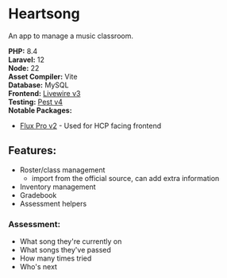# Heartsong

An app to manage a music classroom.

**PHP:** 8.4  
**Laravel:** 12  
**Node:** 22  
**Asset Compiler:** Vite  
**Database:** MySQL  
**Frontend:** [Livewire v3](https://livewire.laravel.com/docs/quickstart)  
**Testing:** [Pest v4](https://pestphp.com/docs/installation)  
**Notable Packages:**
- [Flux Pro v2](https://fluxui.dev/) - Used for HCP facing frontend

## Features:
- Roster/class management
  - import from the official source, can add extra information 
- Inventory management
- Gradebook
- Assessment helpers

### Assessment:

- What song they're currently on
- What songs they've passed
- How many times tried
- Who's next
